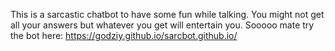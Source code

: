 This is a sarcastic chatbot to have some fun while talking. You might not get all your answers but whatever you get will entertain you.
Sooooo mate try the bot here: https://godziy.github.io/sarcbot.github.io/
